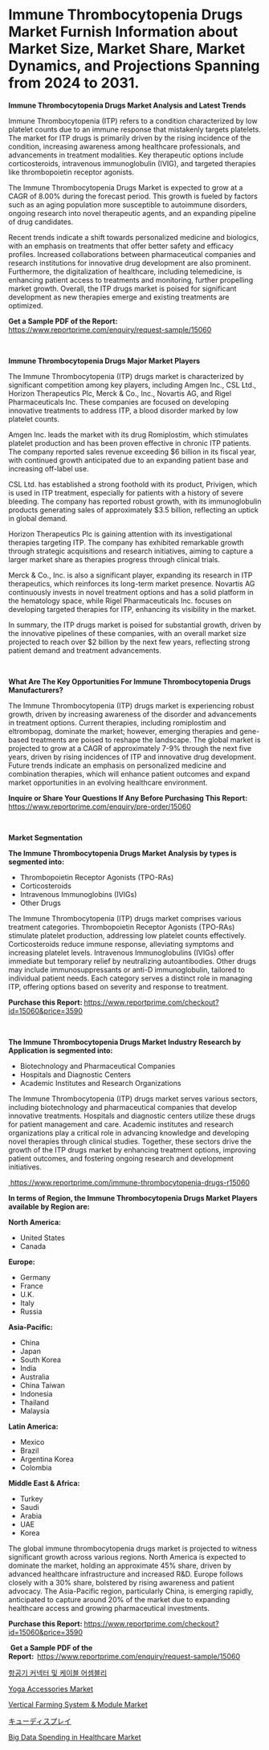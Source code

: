 <p><h1>Immune Thrombocytopenia Drugs Market Furnish Information about Market Size, Market Share, Market Dynamics, and Projections Spanning from 2024 to 2031.</h1></p><p><strong>Immune Thrombocytopenia Drugs Market Analysis and Latest Trends</strong></p>
<p><p>Immune Thrombocytopenia (ITP) refers to a condition characterized by low platelet counts due to an immune response that mistakenly targets platelets. The market for ITP drugs is primarily driven by the rising incidence of the condition, increasing awareness among healthcare professionals, and advancements in treatment modalities. Key therapeutic options include corticosteroids, intravenous immunoglobulin (IVIG), and targeted therapies like thrombopoietin receptor agonists. </p><p>The Immune Thrombocytopenia Drugs Market is expected to grow at a CAGR of 8.00% during the forecast period. This growth is fueled by factors such as an aging population more susceptible to autoimmune disorders, ongoing research into novel therapeutic agents, and an expanding pipeline of drug candidates. </p><p>Recent trends indicate a shift towards personalized medicine and biologics, with an emphasis on treatments that offer better safety and efficacy profiles. Increased collaborations between pharmaceutical companies and research institutions for innovative drug development are also prominent. Furthermore, the digitalization of healthcare, including telemedicine, is enhancing patient access to treatments and monitoring, further propelling market growth. Overall, the ITP drugs market is poised for significant development as new therapies emerge and existing treatments are optimized.</p></p>
<p><strong>Get a Sample PDF of the Report:&nbsp;</strong> <a href="https://www.reportprime.com/enquiry/request-sample/15060">https://www.reportprime.com/enquiry/request-sample/15060</a></p>
<p>&nbsp;</p>
<p><strong>Immune Thrombocytopenia Drugs Major Market Players</strong></p>
<p><p>The Immune Thrombocytopenia (ITP) drugs market is characterized by significant competition among key players, including Amgen Inc., CSL Ltd., Horizon Therapeutics Plc, Merck & Co., Inc., Novartis AG, and Rigel Pharmaceuticals Inc. These companies are focused on developing innovative treatments to address ITP, a blood disorder marked by low platelet counts.</p><p>Amgen Inc. leads the market with its drug Romiplostim, which stimulates platelet production and has been proven effective in chronic ITP patients. The company reported sales revenue exceeding $6 billion in its fiscal year, with continued growth anticipated due to an expanding patient base and increasing off-label use. </p><p>CSL Ltd. has established a strong foothold with its product, Privigen, which is used in ITP treatment, especially for patients with a history of severe bleeding. The company has reported robust growth, with its immunoglobulin products generating sales of approximately $3.5 billion, reflecting an uptick in global demand.</p><p>Horizon Therapeutics Plc is gaining attention with its investigational therapies targeting ITP. The company has exhibited remarkable growth through strategic acquisitions and research initiatives, aiming to capture a larger market share as therapies progress through clinical trials.</p><p>Merck & Co., Inc. is also a significant player, expanding its research in ITP therapeutics, which reinforces its long-term market presence. Novartis AG continuously invests in novel treatment options and has a solid platform in the hematology space, while Rigel Pharmaceuticals Inc. focuses on developing targeted therapies for ITP, enhancing its visibility in the market.</p><p>In summary, the ITP drugs market is poised for substantial growth, driven by the innovative pipelines of these companies, with an overall market size projected to reach over $2 billion by the next few years, reflecting strong patient demand and treatment advancements.</p></p>
<p>&nbsp;</p>
<p><strong>What Are The Key Opportunities For Immune Thrombocytopenia Drugs Manufacturers?</strong></p>
<p><p>The Immune Thrombocytopenia (ITP) drugs market is experiencing robust growth, driven by increasing awareness of the disorder and advancements in treatment options. Current therapies, including romiplostim and eltrombopag, dominate the market; however, emerging therapies and gene-based treatments are poised to reshape the landscape. The global market is projected to grow at a CAGR of approximately 7-9% through the next five years, driven by rising incidences of ITP and innovative drug development. Future trends indicate an emphasis on personalized medicine and combination therapies, which will enhance patient outcomes and expand market opportunities in an evolving healthcare environment.</p></p>
<p><strong>Inquire or Share Your Questions If Any Before Purchasing This Report:</strong> <a href="https://www.reportprime.com/enquiry/pre-order/15060">https://www.reportprime.com/enquiry/pre-order/15060</a></p>
<p>&nbsp;</p>
<p><strong>Market Segmentation</strong></p>
<p><strong>The Immune Thrombocytopenia Drugs Market Analysis by types is segmented into:</strong></p>
<p><ul><li>Thrombopoietin Receptor Agonists (TPO-RAs)</li><li>Corticosteroids</li><li>Intravenous Immunoglobins (IVIGs)</li><li>Other Drugs</li></ul></p>
<p><p>The Immune Thrombocytopenia (ITP) drugs market comprises various treatment categories. Thrombopoietin Receptor Agonists (TPO-RAs) stimulate platelet production, addressing low platelet counts effectively. Corticosteroids reduce immune response, alleviating symptoms and increasing platelet levels. Intravenous Immunoglobulins (IVIGs) offer immediate but temporary relief by neutralizing autoantibodies. Other drugs may include immunosuppressants or anti-D immunoglobulin, tailored to individual patient needs. Each category serves a distinct role in managing ITP, offering options based on severity and response to treatment.</p></p>
<p><strong>Purchase this Report:&nbsp;</strong><a href="https://www.reportprime.com/checkout?id=15060&price=3590">https://www.reportprime.com/checkout?id=15060&price=3590</a></p>
<p>&nbsp;</p>
<p><strong>The Immune Thrombocytopenia Drugs Market Industry Research by Application is segmented into:</strong></p>
<p><ul><li>Biotechnology and Pharmaceutical Companies</li><li>Hospitals and Diagnostic Centers</li><li>Academic Institutes and Research Organizations</li></ul></p>
<p><p>The Immune Thrombocytopenia (ITP) drugs market serves various sectors, including biotechnology and pharmaceutical companies that develop innovative treatments. Hospitals and diagnostic centers utilize these drugs for patient management and care. Academic institutes and research organizations play a critical role in advancing knowledge and developing novel therapies through clinical studies. Together, these sectors drive the growth of the ITP drugs market by enhancing treatment options, improving patient outcomes, and fostering ongoing research and development initiatives.</p></p>
<p><a href="https://www.reportprime.com/immune-thrombocytopenia-drugs-r15060">&nbsp;https://www.reportprime.com/immune-thrombocytopenia-drugs-r15060</a></p>
<p><strong>In terms of Region, the Immune Thrombocytopenia Drugs Market Players available by Region are:</strong></p>
<p>
    <p> <strong> North America: </strong>
        <ul>
            <li>United States</li>
            <li>Canada</li>
        </ul>
        </p> 
    <p> <strong> Europe: </strong>
        <ul>
            <li>Germany</li>
            <li>France</li>
            <li>U.K.</li>
            <li>Italy</li>
            <li>Russia</li>
        </ul>
        </p> 
    <p> <strong> Asia-Pacific: </strong>
        <ul>
            <li>China</li>
            <li>Japan</li>
            <li>South Korea</li>
            <li>India</li>
            <li>Australia</li>
            <li>China Taiwan</li>
            <li>Indonesia</li>
            <li>Thailand</li>
            <li>Malaysia</li>
        </ul>
        </p> 
    <p> <strong> Latin America: </strong>
        <ul>
            <li>Mexico</li>
            <li>Brazil</li>
            <li>Argentina Korea</li>
            <li>Colombia</li>
        </ul>
        </p> 
    <p> <strong> Middle East & Africa: </strong>
        <ul>
            <li>Turkey</li>
            <li>Saudi</li>
            <li>Arabia</li>
            <li>UAE</li>
            <li>Korea</li>
        </ul>
    </p>
    </p>
<p><p>The global immune thrombocytopenia drugs market is projected to witness significant growth across various regions. North America is expected to dominate the market, holding an approximate 45% share, driven by advanced healthcare infrastructure and increased R&D. Europe follows closely with a 30% share, bolstered by rising awareness and patient advocacy. The Asia-Pacific region, particularly China, is emerging rapidly, anticipated to capture around 20% of the market due to expanding healthcare access and growing pharmaceutical investments.</p></p>
<p><strong>Purchase this Report: </strong><a href="https://www.reportprime.com/checkout?id=15060&price=3590">https://www.reportprime.com/checkout?id=15060&price=3590</a></p>
<p>&nbsp;<strong>Get a Sample PDF of the Report:&nbsp;&nbsp;</strong><a href="https://www.reportprime.com/enquiry/request-sample/15060">https://www.reportprime.com/enquiry/request-sample/15060</a></p>
<p><strong></strong></p>
<p><p><a href="https://medium.com/@joespinka88967/aircraft-connector-and-cable-assemblies-market-%EC%9D%98-%EA%B8%80%EB%A1%9C%EB%B2%8C-%EC%8B%9C%EC%9E%A5-%EA%B0%9C%EC%9A%94%EB%8A%94-%EC%A0%84-%EC%84%B8%EA%B3%84-%EB%B0%8F-%EC%A3%BC%EC%9A%94-%EC%8B%9C%EC%9E%A5%EC%9D%98-%EC%82%B0%EC%97%85%EC%97%90-%EC%98%81%ED%96%A5%EC%9D%84-%EB%AF%B8%EC%B9%98%EB%8A%94-%EC%A3%BC%EC%9A%94-%ED%8A%B8%EB%A0%8C%EB%93%9C%EC%97%90-%EB%8C%80%ED%95%9C-035df9f548ed">항공기 커넥터 및 케이블 어셈블리</a></p><p><a href="https://github.com/RunaHaque64/Market-Research-Report-List-1/blob/main/yoga-accessories-market.md">Yoga Accessories Market</a></p><p><a href="https://issuu.com/reportprime-2/docs/vertical-farming-system-module-mark_2ed3045755406d">Vertical Farming System & Module Market</a></p><p><a href="https://medium.com/@coleensxrkkn/queue-displays-market-%E3%81%AE%E3%82%B0%E3%83%AD%E3%83%BC%E3%83%90%E3%83%AB%E5%B8%82%E5%A0%B4%E6%A6%82%E8%A6%81%E3%81%AF-%E4%B8%96%E7%95%8C%E3%81%8A%E3%82%88%E3%81%B3%E4%B8%BB%E8%A6%81%E5%B8%82%E5%A0%B4%E3%81%AB%E3%81%8A%E3%81%91%E3%82%8B%E6%A5%AD%E7%95%8C%E3%81%AB%E5%BD%B1%E9%9F%BF%E3%82%92%E4%B8%8E%E3%81%88%E3%82%8B%E4%B8%BB%E8%A6%81%E3%81%AA%E3%83%88%E3%83%AC%E3%83%B3%E3%83%89%E3%81%AB%E3%81%A4%E3%81%84%E3%81%A6-%E7%8B%AC%E8%87%AA%E3%81%AE%E8%A6%96%E7%82%B9%E3%82%92%E6%8F%90%E4%BE%9B%E3%81%97%E3%81%BE%E3%81%99-0ddac7278a7c">キューディスプレイ</a></p><p><a href="https://www.linkedin.com/pulse/big-data-spending-healthcare-market-size-share-trends-analysis-liedc?trackingId=DjcylRpLRzGRXiAIqKKp4w%3D%3D">Big Data Spending in Healthcare Market</a></p></p>